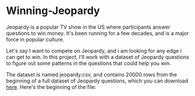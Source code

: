 # Winning-Jeopardy

Jeopardy is a popular TV show in the US where participants answer questions to win money. It's been running for a few decades, and is a major force in popular culture.

Let's say I want to compete on Jeopardy, and i am looking for any edge i  can get to win. In this project, I'll work with a dataset of Jeopardy questions to figure out some patterns in the questions that could help you win.

The dataset is named jeopardy.csv, and contains 20000 rows from the beginning of a full dataset of Jeopardy questions, which you can download [here](https://www.reddit.com/r/datasets/comments/1uyd0t/200000_jeopardy_questions_in_a_json_file). Here's the beginning of the file:






